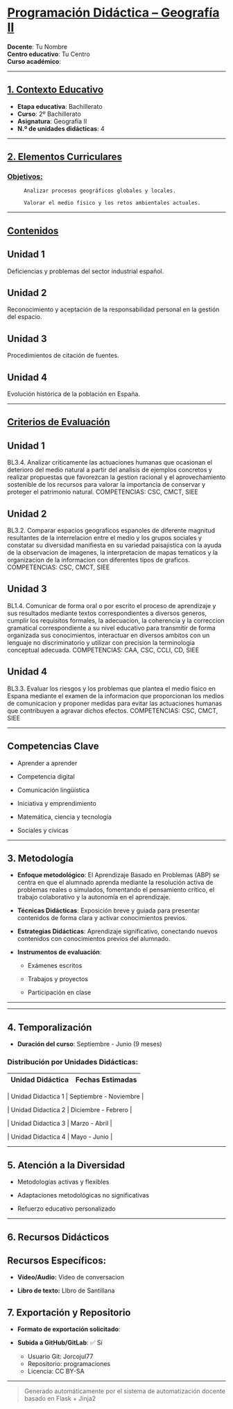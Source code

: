 # <u>Programación Didáctica – Geografía II</u>

**Docente**: Tu Nombre  
**Centro educativo**: Tu Centro  
**Curso académico**:   

---

## <u>1. Contexto Educativo</u>

- **Etapa educativa**: Bachillerato
- **Curso**: 2º Bachillerato
- **Asignatura**: Geografía II
- **N.º de unidades didácticas**: 4

---
## <u>2. Elementos Curriculares</u>

### <u>Objetivos:</u>


  <ul>
    
      Analizar procesos geográficos globales y locales.
    
      Valorar el medio físico y los retos ambientales actuales.
    
  </ul>


---

## <u>Contenidos</u>

## Unidad 1
Deficiencias y problemas del sector industrial español.

## Unidad 2
Reconocimiento y aceptación de la responsabilidad personal en la gestión del espacio.

## Unidad 3
Procedimientos de citación de fuentes.

## Unidad 4
Evolución histórica de la población en España.


---

## <u>Criterios de Evaluación</u>

## Unidad 1
BL3.4. Analizar criticamente las actuaciones humanas que ocasionan el deterioro del medio natural a
partir del analisis de ejemplos concretos y realizar propuestas que favorezcan la gestion racional y el
aprovechamiento sostenible de los recursos para valorar la importancia de conservar y proteger el
patrimonio natural.
COMPETENCIAS: CSC, CMCT, SIEE

## Unidad 2
BL3.2. Comparar espacios geograficos espanoles de diferente magnitud resultantes de la interrelacion
entre el medio y los grupos sociales y constatar su diversidad manifiesta en su variedad paisajistica con
la ayuda de la observacion de imagenes, la interpretacion de mapas tematicos y la organizacion de la
informacion con diferentes tipos de graficos.
COMPETENCIAS: CSC, CMCT, SIEE

## Unidad 3
BL1.4. Comunicar de forma oral o por escrito el proceso de aprendizaje y sus resultados mediante textos
correspondientes a diversos generos, cumplir los requisitos formales, la adecuacion, la coherencia y la
correccion gramatical correspondiente a su nivel educativo para transmitir de forma organizada sus
conocimientos, interactuar en diversos ambitos con un lenguaje no discriminatorio y utilizar con precision
la terminologia conceptual adecuada.
COMPETENCIAS: CAA, CSC, CCLI, CD, SIEE

## Unidad 4
BL3.3. Evaluar los riesgos y los problemas que plantea el medio fisico en Espana mediante el examen de
la informacion que proporcionan los medios de comunicacion y proponer medidas para evitar las
actuaciones humanas que contribuyen a agravar dichos efectos.
COMPETENCIAS: CSC, CMCT, SIEE


---

## Competencias Clave


- Aprender a aprender

- Competencia digital

- Comunicación lingüística

- Iniciativa y emprendimiento

- Matemática, ciencia y tecnología

- Sociales y cívicas



---

## 3. Metodología

- **Enfoque metodológico**: El Aprendizaje Basado en Problemas (ABP) se centra en que el alumnado aprenda mediante la resolución activa de problemas reales o simulados, fomentando el pensamiento crítico, el trabajo colaborativo y la autonomía en el aprendizaje.
- **Técnicas Didácticas**: Exposición breve y guiada para presentar contenidos de forma clara y activar conocimientos previos.
- **Estrategias Didácticas**: Aprendizaje significativo, conectando nuevos contenidos con conocimientos previos del alumnado.
- **Instrumentos de evaluación**:


  - Exámenes escritos

  - Trabajos y proyectos

  - Participación en clase



---
---

## 4. Temporalización

- **Duración del curso**: Septiembre - Junio (9 meses)

### **Distribución por Unidades Didácticas:**


| Unidad Didáctica | Fechas Estimadas |
|------------------|------------------|


| Unidad Didactica 1 | Septiembre - Noviembre |

| Unidad Didactica 2 | Diciembre - Febrero |

| Unidad Didactica 3 | Marzo - Abril |

| Unidad Didactica 4 | Mayo - Junio |



---

## 5. Atención a la Diversidad



* Metodologías activas y flexibles

* Adaptaciones metodológicas no significativas

* Refuerzo educativo personalizado


---

## 6. Recursos Didácticos


## Recursos Específicos:

- **Vídeo/Audio:** Video de conversacion

- **Libro de texto:** LIbro de Santillana


## 7. Exportación y Repositorio

- **Formato de exportación solicitado**: 
- **Subida a GitHub/GitLab**: ✅ Sí

  - Usuario Git: Jorcojul77
  - Repositorio: programaciones
  - Licencia: CC BY-SA


---

> Generado automáticamente por el sistema de automatización docente basado en Flask + Jinja2